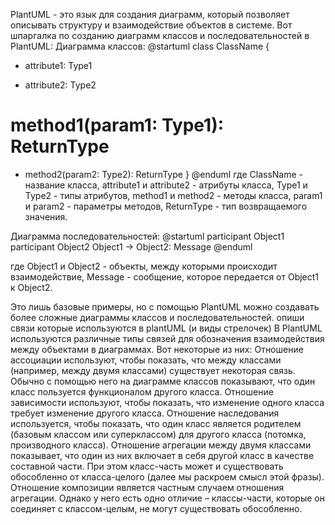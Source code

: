 PlantUML - это язык для создания диаграмм, который позволяет описывать структуру и взаимодействие объектов в системе. Вот шпаргалка по созданию диаграмм классов и последовательностей в PlantUML:
Диаграмма классов:
@startuml
class ClassName {
+ attribute1: Type1
- attribute2: Type2
# method1(param1: Type1): ReturnType
- method2(param2: Type2): ReturnType
}
@enduml
где ClassName - название класса, attribute1 и attribute2 - атрибуты класса, Type1 и Type2 - типы атрибутов, method1 и method2 - методы класса, param1 и param2 - параметры методов, ReturnType - тип возвращаемого значения.

Диаграмма последовательностей:
@startuml
participant Object1
participant Object2
Object1 -> Object2: Message
@enduml

где Object1 и Object2 - объекты, между которыми происходит взаимодействие, Message - сообщение, которое передается от Object1 к Object2.

Это лишь базовые примеры, но с помощью PlantUML можно создавать более сложные диаграммы классов и последовательностей.
опиши связи которые используются в plantUML (и виды стрелочек)
В PlantUML используются различные типы связей для обозначения взаимодействия между объектами в диаграммах. Вот некоторые из них:
Отношение ассоциации используют, чтобы показать, что между классами (например, между двумя классами) существует некоторая связь. Обычно с помощью него на диаграмме классов показывают, что один класс пользуется функционалом другого класса.
Отношение зависимости используют, чтобы показать, что изменение одного класса требует изменение другого класса.
Отношение наследования используется, чтобы показать, что один класс является родителем (базовым классом или суперклассом) для другого класса (потомка, производного класса).
Отношение агрегации между двумя классами показывает, что один из них включает в себя другой класс в качестве составной части. При этом класс-часть может и существовать обособленно от класса-целого (далее мы раскроем смысл этой фразы).
Отношение композиции является частным случаем отношения агрегации. Однако у него есть одно отличие – классы-части, которые он соединяет с классом-целым, не могут существовать обособленно.
